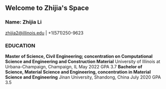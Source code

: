 ## Welcome to Zhijia's Space



### Name: Zhijia Li 
zhijia2@illinois.edu | +1(571)250-9623
### EDUCATION
**Master of Science, Civil Engineering; concentration on Computational Science and Engineering
and Construction Material**
University of Illinois at Urbana-Champaign, Champaign, IL May 2022 GPA 3.7
**Bachelor of Science, Material Science and Engineering, concentration in Material Science and
Engineering**
Jinan University, Shandong, China July 2020 GPA 3.5

